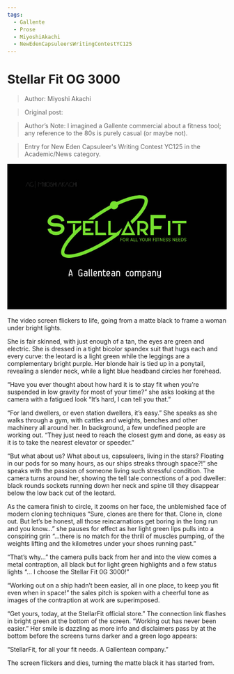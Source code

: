 ```yaml
---
tags:
  - Gallente
  - Prose
  - MiyoshiAkachi
  - NewEdenCapsuleersWritingContestYC125
---
```



# Stellar Fit OG 3000 

> Author: Miyoshi Akachi

> Original post:

> Author’s Note: I imagined a Gallente commercial about a fitness tool; any reference to the 80s is purely casual (or maybe not).

> Entry for New Eden Capsuleer's Writing Contest YC125 in the Academic/News category.


![StellarFit](./StellarFit-logo.jpg)

The video screen flickers to life, going from a matte black to frame a woman under bright lights.

She is fair skinned, with just enough of a tan, the eyes are green and electric. She is dressed in a tight bicolor spandex suit that hugs each and every curve: the leotard is a light green while the leggings are a complementary bright purple. Her blonde hair is tied up in a ponytail, revealing a slender neck, while a light blue headband circles her forehead.

“Have you ever thought about how hard it is to stay fit when you’re suspended in low gravity for most of your time?” she asks looking at the camera with a fatigued look “It’s hard, I can tell you that.”

“For land dwellers, or even station dwellers, it’s easy.” She speaks as she walks through a gym, with cattles and weights, benches and other machinery all around her. In background, a few undefined people are working out. “They just need to reach the closest gym and done, as easy as it is to take the nearest elevator or speeder.”

“But what about us? What about us, capsuleers, living in the stars? Floating in our pods for so many hours, as our ships streaks through space?!” she speaks with the passion of someone living such stressful condition. The camera turns around her, showing the tell tale connections of a pod dweller: black rounds sockets running down her neck and spine till they disappear below the low back cut of the leotard.

As the camera finish to circle, it zooms on her face, the unblemished face of modern cloning techniques “Sure, clones are there for that. Clone in, clone out. But let’s be honest, all those reincarnations get boring in the long run and you know…” she pauses for effect as her light green lips pulls into a conspiring grin “…there is no match for the thrill of muscles pumping, of the weights lifting and the kilometres under your shoes running past.”

“That’s why…” the camera pulls back from her and into the view comes a metal contraption, all black but for light green highlights and a few status lights “… I choose the Stellar Fit 0G 3000!”

“Working out on a ship hadn’t been easier, all in one place, to keep you fit even when in space!” the sales pitch is spoken with a cheerful tone as images of the contraption at work are superimposed.

“Get yours, today, at the StellarFit official store.” The connection link flashes in bright green at the bottom of the screen.
“Working out has never been easier.” Her smile is dazzling as more info and disclaimers pass by at the bottom before the screens turns darker and a green logo appears: 

“StellarFit, for all your fit needs. A Gallentean company.”

The screen flickers and dies, turning the matte black it has started from.
